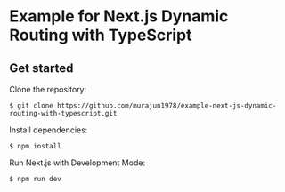 # Example for Next.js Dynamic Routing with TypeScript

## Get started

Clone the repository:

```
$ git clone https://github.com/murajun1978/example-next-js-dynamic-routing-with-typescript.git
```

Install dependencies:

```
$ npm install
```

Run Next.js with Development Mode:

```
$ npm run dev
```
